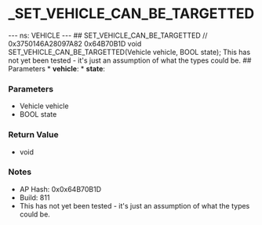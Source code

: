 # _SET_VEHICLE_CAN_BE_TARGETTED

--- ns: VEHICLE --- ## SET_VEHICLE_CAN_BE_TARGETTED  // 0x3750146A28097A82 0x64B70B1D void SET_VEHICLE_CAN_BE_TARGETTED(Vehicle vehicle, BOOL state);  This has not yet been tested - it's just an assumption of what the types could be.  ## Parameters * **vehicle**: * **state**:

### Parameters
* Vehicle vehicle
* BOOL state

### Return Value
* void

### Notes
* AP Hash: 0x0x64B70B1D
* Build: 811
* This has not yet been tested - it's just an assumption of what the types could be.

